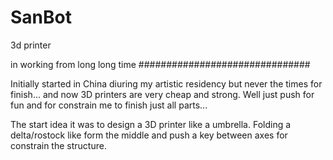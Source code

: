 # SanBot
3d printer

in working from long long time
###############################

Initially started in China diuring my artistic residency but never the times for finish...
and now 3D printers are very cheap and strong.
Well just push for fun and for constrain me to finish just all parts...

The start idea it was to design a 3D printer like a umbrella.
Folding a delta/rostock like form the middle and push a key between axes for constrain the structure.
